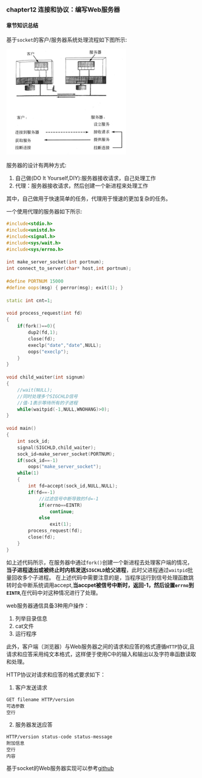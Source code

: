 ### chapter12 连接和协议：编写Web服务器

#### 章节知识总结

基于`socket`的客户/服务器系统处理流程如下图所示:

![avatar](../image/../../image/unix_linux_客户_服务器.jpg)

服务器的设计有两种方式:

1. 自己做(DO It Yourself,DIY):服务器接收请求，自己处理工作
2. 代理：服务器接收请求，然后创建一个新进程来处理工作

其中，自己做用于快速简单的任务，代理用于慢速的更加复杂的任务。

一个使用代理的服务器如下所示:

```cpp
#include<stdio.h>
#include<unistd.h>
#include<signal.h>
#include<sys/wait.h>
#include<sys/errno.h>

int make_server_socket(int portnum);
int connect_to_server(char* host,int portnum);

#define PORTNUM 15000
#define oops(msg) { perror(msg); exit(1); }

static int cnt=1;

void process_request(int fd)
{
    if(fork()==0){
        dup2(fd,1);
        close(fd);
        execlp("date","date",NULL);
        oops("execlp");
    }
}

void child_waiter(int signum)
{
    //wait(NULL);
    //同时处理多个SIGCHLD信号
    //值-1表示等待所有的子进程
    while(waitpid(-1,NULL,WNOHANG)>0);
}

void main()
{
    int sock_id;
    signal(SIGCHLD,child_waiter);
    sock_id=make_server_socket(PORTNUM);
    if(sock_id==-1)
        oops("make_server_socket");
    while(1)
    {
        int fd=accept(sock_id,NULL,NULL);
        if(fd==-1)
            //过滤信号中断导致的fd=-1
            if(errno==EINTR)
                continue;
            else
                exit(1);
        process_request(fd);
        close(fd);
    }
}
```

如上述代码所示，在服务器中通过`fork()`创建一个新进程去处理客户端的情况，**当子进程退出或被终止时内核发送`SIGCHLD`给父进程**，此时父进程通过`waitpid`批量回收多个子进程。
在上述代码中需要注意的是，当程序运行到信号处理函数跳转时会中断系统调用accept,**当accpet被信号中断时，返回-1，然后设置`errno`到`EINTR`**,在代码中对这种情况进行了处理。


web服务器通信具备3种用户操作：

1. 列举目录信息
2. cat文件
3. 运行程序

此外，客户端（浏览器）与Web服务器之间的请求和应答的格式遵循`HTTP`协议,且请求和应答采用纯文本格式，这样便于使用C中的输入和输出以及字符串函数读取和处理。

HTTP协议对请求和应答的格式要求如下：

1. 客户发送请求

```shell
GET filename HTTP/version
可选参数
空行
```

2. 服务器发送应答

```shell
HTTP/version status-code status-message
附加信息
空行
内容
```

基于socket的Web服务器实现可以参考[github](https://github.com/lingqing97/Unix_Linux_bookcode/blob/main/ch12/websev.c)